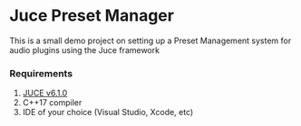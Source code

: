 # Juce Preset Manager

This is a small demo project on setting up a Preset Management system for audio plugins using the Juce framework


### Requirements

1. [JUCE v6.1.0](https://juce.com/get-juce/download) 
2. C++17 compiler
3. IDE of your choice (Visual Studio, Xcode, etc)